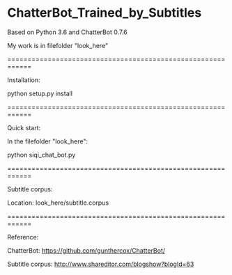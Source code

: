 # ChatterBot_Trained_by_Subtitles


Based on Python 3.6 and ChatterBot 0.7.6

My work is in filefolder "look_here"


============================================================


Installation:


python setup.py install


============================================================


Quick start:


In the filefolder "look_here": 

python siqi_chat_bot.py


============================================================

Subtitle corpus:


Location: look_here/subtitle.corpus

============================================================

Reference:


ChatterBot: https://github.com/gunthercox/ChatterBot/

Subtitle corpus: http://www.shareditor.com/blogshow?blogId=63

